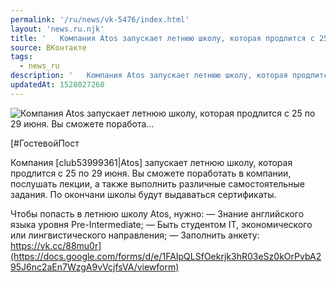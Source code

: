 ```yaml
---
permalink: '/ru/news/vk-5476/index.html'
layout: 'news.ru.njk'
title: '   Компания Atos запускает летнюю школу, которая продлится с 25 по 29 июня. Вы сможете поработа…'
source: ВКонтакте
tags:
  - news_ru
description: '   Компания Atos запускает летнюю школу, которая продлится с 25 по 29 июня. Вы сможете поработа…'
updatedAt: 1528027260
---
```

![   Компания Atos запускает летнюю школу, которая продлится с 25 по 29 июня. Вы сможете поработа…](https://sun9-31.userapi.com/c844418/v844418812/6b4fa/_y85HfAt9AE.jpg)

[#ГостевойПост

Компания [club53999361|Atos] запускает летнюю школу, которая продлится с 25 по 29 июня. Вы сможете поработать в компании, послушать лекции, а также выполнить различные самостоятельные задания. По окончани школы будут выдаваться сертификаты.

Чтобы попасть в летнюю школу Atos, нужно:
— Знание английского языка уровня Pre-Intermediate;
— Быть студентом IT, экономического или лингвистического направления;
— Заполнить анкету: https://vk.cc/88mu0r](https://docs.google.com/forms/d/e/1FAIpQLSfOekrjk3hR03eSz0kOrPvbA295J6nc2aEn7WzgA9vVcjfsVA/viewform)
